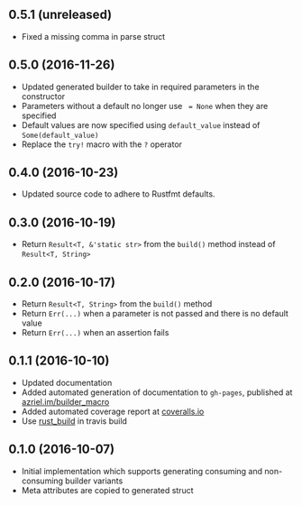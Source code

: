 ## 0.5.1 (unreleased)

* Fixed a missing comma in parse struct

## 0.5.0 (2016-11-26)

* Updated generated builder to take in required parameters in the constructor
* Parameters without a default no longer use ` = None` when they are specified
* Default values are now specified using `default_value` instead of `Some(default_value)`
* Replace the `try!` macro with the `?` operator

## 0.4.0 (2016-10-23)

* Updated source code to adhere to Rustfmt defaults.

## 0.3.0 (2016-10-19)

* Return `Result<T, &'static str>` from the `build()` method instead of `Result<T, String>`

## 0.2.0 (2016-10-17)

* Return `Result<T, String>` from the `build()` method
* Return `Err(...)` when a parameter is not passed and there is no default value
* Return `Err(...)` when an assertion fails

## 0.1.1 (2016-10-10)

* Updated documentation
* Added automated generation of documentation to `gh-pages`, published at [azriel.im/builder_macro](http://azriel.im/builder_macro)
* Added automated coverage report at [coveralls.io](https://coveralls.io/github/azriel91/builder_macro)
* Use [rust_build](https://github.com/azriel91/rust_build) in travis build

## 0.1.0 (2016-10-07)

* Initial implementation which supports generating consuming and non-consuming builder variants
* Meta attributes are copied to generated struct
